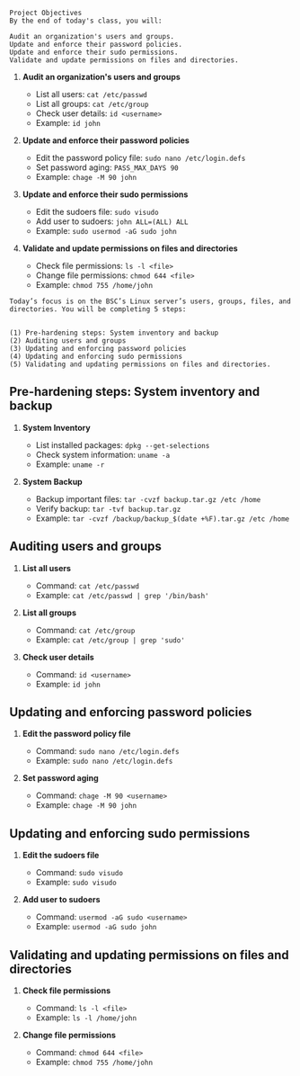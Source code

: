 ```
Project Objectives
By the end of today's class, you will:

Audit an organization's users and groups.
Update and enforce their password policies.
Update and enforce their sudo permissions.
Validate and update permissions on files and directories.

```

1. **Audit an organization's users and groups**
    - List all users: `cat /etc/passwd`
    - List all groups: `cat /etc/group`
    - Check user details: `id <username>`
    - Example: `id john`

2. **Update and enforce their password policies**
    - Edit the password policy file: `sudo nano /etc/login.defs`
    - Set password aging: `PASS_MAX_DAYS 90`
    - Example: `chage -M 90 john`

3. **Update and enforce their sudo permissions**
    - Edit the sudoers file: `sudo visudo`
    - Add user to sudoers: `john ALL=(ALL) ALL`
    - Example: `sudo usermod -aG sudo john`

4. **Validate and update permissions on files and directories**
    - Check file permissions: `ls -l <file>`
    - Change file permissions: `chmod 644 <file>`
    - Example: `chmod 755 /home/john`

```
Today’s focus is on the BSC’s Linux server’s users, groups, files, and directories. You will be completing 5 steps:


(1) Pre-hardening steps: System inventory and backup
(2) Auditing users and groups
(3) Updating and enforcing password policies
(4) Updating and enforcing sudo permissions
(5) Validating and updating permissions on files and directories.
```
## Pre-hardening steps: System inventory and backup

1. **System Inventory**
    - List installed packages: `dpkg --get-selections`
    - Check system information: `uname -a`
    - Example: `uname -r`

2. **System Backup**
    - Backup important files: `tar -cvzf backup.tar.gz /etc /home`
    - Verify backup: `tar -tvf backup.tar.gz`
    - Example: `tar -cvzf /backup/backup_$(date +%F).tar.gz /etc /home`

## Auditing users and groups

1. **List all users**
    - Command: `cat /etc/passwd`
    - Example: `cat /etc/passwd | grep '/bin/bash'`

2. **List all groups**
    - Command: `cat /etc/group`
    - Example: `cat /etc/group | grep 'sudo'`

3. **Check user details**
    - Command: `id <username>`
    - Example: `id john`

## Updating and enforcing password policies

1. **Edit the password policy file**
    - Command: `sudo nano /etc/login.defs`
    - Example: `sudo nano /etc/login.defs`

2. **Set password aging**
    - Command: `chage -M 90 <username>`
    - Example: `chage -M 90 john`

## Updating and enforcing sudo permissions

1. **Edit the sudoers file**
    - Command: `sudo visudo`
    - Example: `sudo visudo`

2. **Add user to sudoers**
    - Command: `usermod -aG sudo <username>`
    - Example: `usermod -aG sudo john`

## Validating and updating permissions on files and directories

1. **Check file permissions**
    - Command: `ls -l <file>`
    - Example: `ls -l /home/john`

2. **Change file permissions**
    - Command: `chmod 644 <file>`
    - Example: `chmod 755 /home/john`
```
```

